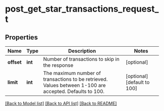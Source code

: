 # post_get_star_transactions_request_t

## Properties
Name | Type | Description | Notes
------------ | ------------- | ------------- | -------------
**offset** | **int** | Number of transactions to skip in the response | [optional] 
**limit** | **int** | The maximum number of transactions to be retrieved. Values between 1-100 are accepted. Defaults to 100. | [optional] [default to 100]

[[Back to Model list]](../README.md#documentation-for-models) [[Back to API list]](../README.md#documentation-for-api-endpoints) [[Back to README]](../README.md)


